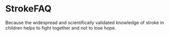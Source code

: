# StrokeFAQ
Because the widespread and scientifically validated knowledge of stroke in children helps to fight together and not to lose hope.
